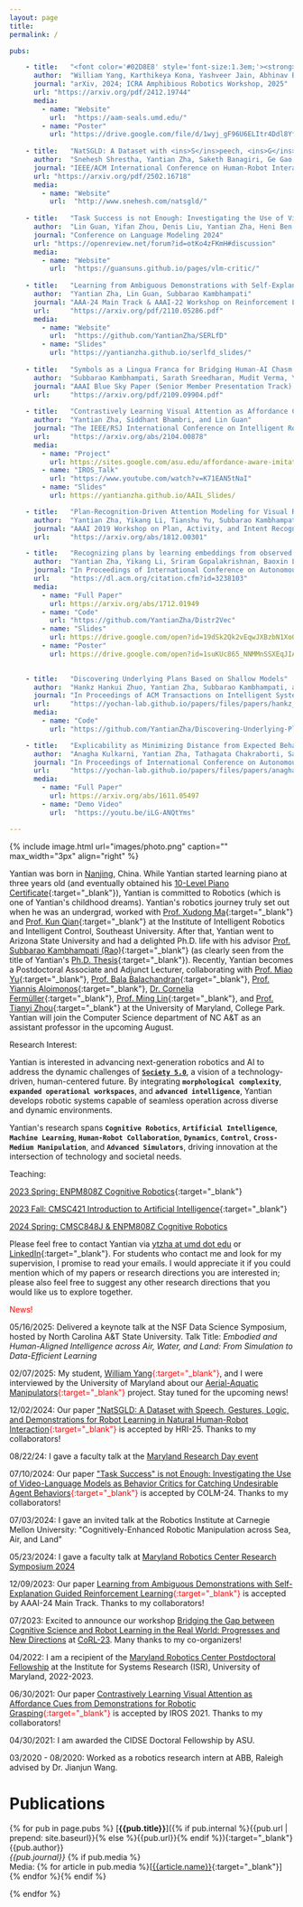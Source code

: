 ```yaml
---
layout: page
title:
permalink: /

pubs:

    - title:   "<font color='#02D8E8' style='font-size:1.3em;'><strong>AAM-SEALS</strong></font>: Developing <font color='#02D8E8' style='font-size:1.3em;'><strong>A</strong></font>erial-<font color='#02D8E8' style='font-size:1.3em;'><strong>A</strong></font>quatic <font color='#02D8E8' style='font-size:1.3em;'><strong>M</strong></font>anipulators in <font color='#02D8E8' style='font-size:1.3em;'><strong>SE</strong></font>a, <font color='#02D8E8' style='font-size:1.3em;'><strong>A</strong></font>ir, and <font color='#02D8E8' style='font-size:1.3em;'><strong>L</strong></font>and <font color='#02D8E8' style='font-size:1.3em;'><strong>S</strong></font>imulator"
      author:  "William Yang, Karthikeya Kona, Yashveer Jain, Abhinav Bhamidipati, Tomer Atzili, Xiaomin Lin, Yantian Zha"
      journal: "arXiv, 2024; ICRA Amphibious Robotics Workshop, 2025"
      url: "https://arxiv.org/pdf/2412.19744"
      media:
        - name: "Website"
          url:  "https://aam-seals.umd.edu/"
        - name: "Poster"          
          url: "https://drive.google.com/file/d/1wyj_gF96U6ELItr4Ddl8YfpxQvU9X6Ps/view?usp=sharing"
               
    - title:   "NatSGLD: A Dataset with <ins>S</ins>peech, <ins>G</ins>estures, <ins>L</ins>ogic, and <ins>D</ins>emonstrations for Robot Learning in <ins>Nat</ins>ural Human-Robot Interaction"
      author:  "Snehesh Shrestha, Yantian Zha, Saketh Banagiri, Ge Gao, Yiannis Aloimonos, Cornelia Fermüller"
      journal: "IEEE/ACM International Conference on Human-Robot Interaction (Data Paper), 2025"
      url: "https://arxiv.org/pdf/2502.16718"
      media:
        - name: "Website"
          url:  "http://www.snehesh.com/natsgld/"
   
    - title:   "Task Success is not Enough: Investigating the Use of VideoLanguage Models as Behavior Critics for Catching Undesirable Agent Behaviors"
      author:  "Lin Guan, Yifan Zhou, Denis Liu, Yantian Zha, Heni Ben Amor, Subbarao Kambhampati"
      journal: "Conference on Language Modeling 2024"
      url: "https://openreview.net/forum?id=otKo4zFKmH#discussion"
      media:
        - name: "Website"
          url:  "https://guansuns.github.io/pages/vlm-critic/"
  
    - title:   "Learning from Ambiguous Demonstrations with Self-Explanation Guided Reinforcement Learning"
      author:  "Yantian Zha, Lin Guan, Subbarao Kambhampati"
      journal: "AAA-24 Main Track & AAAI-22 Workshop on Reinforcement Learning in Games 2022."
      url:     "https://arxiv.org/pdf/2110.05286.pdf"
      media:
        - name: "Website"
          url:  "https://github.com/YantianZha/SERLfD"
        - name: "Slides"
          url: "https://yantianzha.github.io/serlfd_slides/"
      
    - title:   "Symbols as a Lingua Franca for Bridging Human-AI Chasm for Explainable and Advisable AI Systems"
      author:  "Subbarao Kambhampati, Sarath Sreedharan, Mudit Verma, Yantian Zha, Lin Guan"
      journal: "AAAI Blue Sky Paper (Senior Member Presentation Track) 2022."
      url:     "https://arxiv.org/pdf/2109.09904.pdf"
      
    - title:   "Contrastively Learning Visual Attention as Affordance Cues from Demonstrations for Robotic Grasping"
      author:  "Yantian Zha, Siddhant Bhambri, and Lin Guan"
      journal: "The IEEE/RSJ International Conference on Intelligent Robots and Systems (IROS) 2021."
      url:     "https://arxiv.org/abs/2104.00878"
      media:
        - name: "Project"
          url: https://sites.google.com/asu.edu/affordance-aware-imitation/project
        - name: "IROS_Talk"
          url: "https://www.youtube.com/watch?v=K71EAN5tNaI"
        - name: "Slides"
          url: https://yantianzha.github.io/AAIL_Slides/

    - title:   "Plan-Recognition-Driven Attention Modeling for Visual Recognition"
      author:  "Yantian Zha, Yikang Li, Tianshu Yu, Subbarao Kambhampati and Baoxin Li"
      journal: "AAAI 2019 Workshop on Plan, Activity, and Intent Recognition (PAIR)."
      url:     "https://arxiv.org/abs/1812.00301"

    - title:   "Recognizing plans by learning embeddings from observed action distributions"
      author:  "Yantian Zha, Yikang Li, Sriram Gopalakrishnan, Baoxin Li, and Subbarao Kambhampati"
      journal: "In Proceedings of International Conference on Autonomous Agents and Multiagent Systems (AAMAS) 2018."
      url:     "https://dl.acm.org/citation.cfm?id=3238103"
      media:
        - name: "Full Paper"
          url: https://arxiv.org/abs/1712.01949
        - name: "Code"
          url: "https://github.com/YantianZha/Distr2Vec"
        - name: "Slides"
          url: https://drive.google.com/open?id=19dSk2Qk2vEqwJXBzbN1XoQJIa-YdMGdY
        - name: "Poster"
          url: https://drive.google.com/open?id=1suKUc865_NNMMnSSXEqJIA7gmjAKlOb2

  
    - title:   "Discovering Underlying Plans Based on Shallow Models"
      author:  "Hankz Hankui Zhuo, Yantian Zha, Subbarao Kambhampati, and Xin Tian"
      journal: "In Proceedings of ACM Transactions on Intelligent Systems and Technology (ACM-TIST) 2019."
      url:     "https://yochan-lab.github.io/papers/files/papers/hankz_tist_19.pdf"
      media:
        - name: "Code"
          url: "https://github.com/YantianZha/Discovering-Underlying-Plans-Based-on-Shallow-Models"

    - title:   "Explicability as Minimizing Distance from Expected Behavior"
      author:  "Anagha Kulkarni, Yantian Zha, Tathagata Chakraborti, Satya Gautam Vadlamudi, Yu Zhang and Subbarao Kambhampati"
      journal: "In Proceedings of International Conference on Autonomous Agents and Multiagent Systems (AAMAS) 2019."
      url:     "https://yochan-lab.github.io/papers/files/papers/anagha-aamas-2019.pdf"
      media:
        - name: "Full Paper"
          url: https://arxiv.org/abs/1611.05497
        - name: "Demo Video"
          url:  "https://youtu.be/iLG-ANQtYms"

---
```


{% include image.html url="images/photo.png" caption="" max_width="3px" align="right" %}

Yantian was born in [Nanjing](https://en.wikipedia.org/wiki/Nanjing), China. While Yantian started learning piano at three years old (and eventually obtained his [10-Level Piano Certificate](https://drive.google.com/file/d/0BzFSKJBTOGjKRExJZENGajlCVG8/view?usp=sharing&resourcekey=0-KWtW85aPuDjuFek7g6yO7w){:target="_blank"}), Yantian is committed to Robotics (which is one of Yantian's childhood dreams). Yantian's robotics journey truly set out when he was an undergrad, worked with [Prof. Xudong Ma](https://automation.seu.edu.cn/2019/0528/c24505a275234/page.htm){:target="_blank"} and [Prof. Kun Qian](https://automation.seu.edu.cn/2019/0528/c24504a275190/page.htm){:target="_blank"} at the Institute of Intelligent Robotics and Intelligent Control, Southeast University. After that, Yantian went to Arizona State University and had a delighted Ph.D. life with his advisor [Prof. Subbarao Kambhampati (Rao)](http://rakaposhi.eas.asu.edu/){:target="_blank"} (as clearly seen from the title of Yantian's [Ph.D. Thesis](https://yantianzha.github.io/yantianthesis.github.io/){:target="_blank"}). Recently, Yantian becomes a Postdoctoral Associate and Adjunct Lecturer, collaborating with [Prof. Miao Yu](https://enme.umd.edu/clark/faculty/607/Miao-Yu){:target="_blank"}, [Prof. Bala Balachandran](https://enme.umd.edu/clark/faculty/508/Balakumar-Balachandran){:target="_blank"}, [Prof. Yiannis Aloimonos](http://users.umiacs.umd.edu/~yiannis/){:target="_blank"}, [Dr. Cornelia Fermüller](https://isr.umd.edu/clark/faculty/1168/Cornelia-Ferm%C3%BCller){:target="_blank"}, [Prof. Ming Lin](https://www.cs.umd.edu/people/lin){:target="_blank"}, and [Prof. Tianyi Zhou](https://tianyizhou.github.io/){:target="_blank"} at the University of Maryland, College Park. Yantian will join the Computer Science department of NC A&T as an assistant professor in the upcoming August.

Research Interest:

Yantian is interested in advancing next-generation robotics and AI to address the dynamic challenges of [**`Society 5.0`**](https://library.oapen.org/bitstream/handle/20.500.12657/41719/2020_Book_Society50.pdf?sequence=1#page=18), a vision of a technology-driven, human-centered future. By integrating **`morphological complexity`**, **`expanded operational workspaces`**, and **`advanced intelligence`**, Yantian develops robotic systems capable of seamless operation across diverse and dynamic environments.

Yantian's research spans **`Cognitive Robotics`**, **`Artificial Intelligence`**, **`Machine Learning`**, **`Human-Robot Collaboration`**, **`Dynamics`**, **`Control`**, **`Cross-Medium Manipulation`**, and **`Advanced Simulators`**, driving innovation at the intersection of technology and societal needs.

Teaching:

[2023 Spring: ENPM808Z Cognitive Robotics](https://docs.google.com/document/d/1RfCNIVXaBYseH8Emi6-MqRROzQ9chSlO1hnIwO-QP4s/edit?usp=sharing){:target="_blank"}

[2023 Fall: CMSC421 Introduction to Artificial Intelligence](https://docs.google.com/document/d/16qWFxya8yX7eqli0KFXa5lACFgTqGPfBPaSzh9uzTh4/edit?usp=sharing){:target="_blank"}

[2024 Spring: CMSC848J & ENPM808Z Cognitive Robotics]()

Please feel free to contact Yantian via [ytzha at umd dot edu](mailto:ytzha@umd.edu) or [LinkedIn](https://www.linkedin.com/in/ytzha){:target="_blank"}. For students who contact me and look for my supervision, I promise to read your emails. I would appreciate it if you could mention which of my papers or research directions you are interested in; please also feel free to suggest any other research directions that you would like us to explore together.

<span style="color:red">News!</span>

05/16/2025: Delivered a keynote talk at the NSF Data Science Symposium, hosted by North Carolina A&T State University.
Talk Title: *Embodied and Human-Aligned Intelligence across Air, Water, and Land: From Simulation to Data-Efficient Learning*

02/07/2025: My student, <span style="color:red">[William Yang](https://www.linkedin.com/in/william-yang-66ab84221){:target="_blank"}</span>, and I were interviewed by the University of Maryland about our <span style="color:red">[Aerial-Aquatic Manipulators](https://arxiv.org/pdf/2412.19744){:target="_blank"}</span> project. Stay tuned for the upcoming news!

12/02/2024: Our paper <span style="color:red">["NatSGLD: A Dataset with <ins>S</ins>peech, <ins>G</ins>estures, <ins>L</ins>ogic, and <ins>D</ins>emonstrations for Robot Learning in <ins>Nat</ins>ural Human-Robot Interaction](http://www.snehesh.com/natsgld/){:target="_blank"}</span> is accepted by HRI-25. Thanks to my collaborators!

08/22/24: I gave a faculty talk at the [Maryland Research Day event](https://www.cs.umd.edu/community/research-day)

07/10/2024: Our paper <span style="color:red">["Task Success" is not Enough: Investigating the Use of Video-Language Models as Behavior Critics for Catching Undesirable Agent Behaviors](https://openreview.net/forum?id=otKo4zFKmH#discussion){:target="_blank"}</span> is accepted by COLM-24. Thanks to my collaborators!

07/03/2024: I gave an invited talk at the Robotics Institute at Carnegie Mellon University: "Cognitively-Enhanced Robotic Manipulation across Sea, Air, and Land"

05/23/2024: I gave a faculty talk at [Maryland Robotics Center Research Symposium 2024](https://robotics.umd.edu/symposium2024)

12/09/2023: Our paper <span style="color:red">[Learning from Ambiguous Demonstrations with Self-Explanation Guided Reinforcement Learning](https://drive.google.com/file/d/1WdI10Rg3jWXfKpos8nqHh7qjJmU0ALOi/view){:target="_blank"}</span> is accepted by AAAI-24 Main Track. Thanks to my collaborators!

07/2023: Excited to announce our workshop [Bridging the Gap between Cognitive Science and Robot Learning in the Real World: Progresses and New Directions](https://yantianzha.github.io/crl.github.io/) at [CoRL-23](https://www.corl2023.org/). Many thanks to my co-organizers!

04/2022: I am a recipient of the [Maryland Robotics Center Postdoctoral Fellowship](https://robotics.umd.edu/education/postdoctoral-fellowship-program-0) at the Institute for Systems Research (ISR), University of Maryland, 2022-2023.

06/30/2021: Our paper <span style="color:red">[Contrastively Learning Visual Attention as Affordance Cues from Demonstrations for Robotic Grasping](https://arxiv.org/abs/2104.00878){:target="_blank"}</span> is accepted by IROS 2021. Thanks to my collaborators!

04/30/2021: I am awarded the CIDSE Doctoral Fellowship by ASU.  

03/2020 - 08/2020: Worked as a robotics research intern at ABB, Raleigh advised by Dr. Jianjun Wang.

# <a name="publications"></a>Publications 

{% for pub in page.pubs %}
[**{{pub.title}}**]({% if pub.internal %}{{pub.url | prepend: site.baseurl}}{% else %}{{pub.url}}{% endif %}){:target="_blank"}<br />
{{pub.author}}<br />
*{{pub.journal}}*
{% if pub.media %}<br />Media: {% for article in pub.media %}[[{{article.name}}]({{article.url}}){:target="_blank"}] {% endfor %}{% endif %}

{% endfor %}
